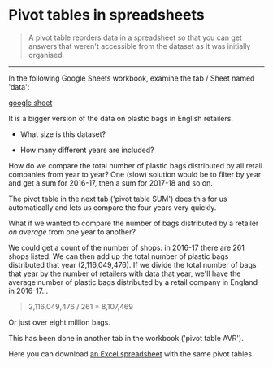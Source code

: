 # Pivot tables in spreadsheets

> A pivot table reorders data in a spreadsheet so that you can get answers that weren't accessible from the dataset as it was initially organised.

---

In the following Google Sheets workbook, examine the tab / Sheet named 'data':

[google sheet](https://docs.google.com/spreadsheets/d/1P8BU2SLGSoRoDpTsTWL982GYcwUpAQwWWahCoUReets/edit?usp=sharing)

It is a bigger version of the data on plastic bags in English retailers.

- What size is this dataset?

- How many different years are included?

How do we compare the total number of plastic bags distributed by all retail companies from year to year? One (slow) solution would be to filter by year and get a sum for 2016-17, then a sum for 2017-18 and so on.

The pivot table in the next tab ('pivot table SUM') does this for us automatically and lets us compare the four years very quickly.

What if we wanted to compare the number of bags distributed by a retailer *on average* from one year to another?

We could get a count of the number of shops: in 2016-17 there are 261 shops listed. We can then add up the total number of plastic bags distributed that year (2,116,049,476). If we divide the total number of bags that year by the number of retailers with data that year, we'll have the average number of plastic bags distributed by a retail company in England in 2016-17...

> 2,116,049,476 / 261 = 8,107,469

Or just over eight million bags.

This has been done in another tab in the workbook ('pivot table AVR').

Here you can download [an Excel spreadsheet](URL) with the same pivot tables.
